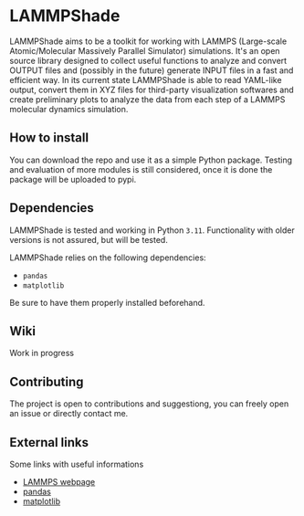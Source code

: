 # LAMMPShade
LAMMPShade aims to be a toolkit for working with LAMMPS (Large-scale Atomic/Molecular Massively Parallel Simulator) simulations.
It's an open source library designed to collect useful functions to analyze and convert OUTPUT files and (possibly in the future) generate INPUT files in a fast and efficient way.
In its current state LAMMPShade is able to read YAML-like output, convert them in XYZ files for third-party visualization softwares and create preliminary plots to analyze the data from each step of a LAMMPS molecular dynamics simulation.

## How to install
You can download the repo and use it as a simple Python package.
Testing and evaluation of more modules is still considered, once it is done the package will be uploaded to pypi.

## Dependencies
LAMMPShade is tested and working in Python `3.11`.
Functionality with older versions is not assured, but will be tested.

LAMMPShade relies on the following dependencies:
- `pandas`
- `matplotlib`

Be sure to have them properly installed beforehand.

## Wiki
Work in progress

## Contributing
The project is open to contributions and suggestiong, you can freely open an issue or directly contact me.

## External links
Some links with useful informations

- [LAMMPS webpage](https://www.lammps.org/)
- [pandas](https://pandas.pydata.org/)
- [matplotlib](https://matplotlib.org/)
